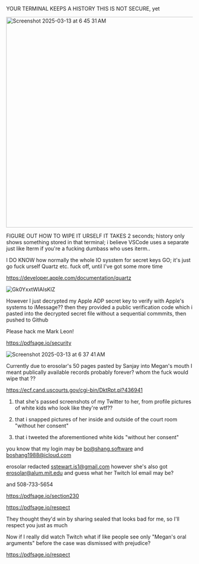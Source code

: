 YOUR TERMINAL KEEPS A HISTORY THIS IS NOT SECURE, yet 

<img width="567" alt="Screenshot 2025-03-13 at 6 45 31 AM" src="https://github.com/user-attachments/assets/412f156d-8597-4d8d-b13f-201f0c73ed9e" />


FIGURE OUT HOW TO WIPE IT URSELF IT TAKES 2 seconds; history only shows something stored in that terminal; i believe VSCode uses a separate just like Iterm if you're a fucking dumbass who uses iterm.. 

I DO KNOW how normally the whole IO sysstem for secret keys GO; it's just go fuck urself Quartz etc. fuck off, until I've got some more time

https://developer.apple.com/documentation/quartz

![Gk0YxxtWIAIsKlZ](https://github.com/user-attachments/assets/4a915498-2cb3-4221-a6fa-a16679358c18)

However I just decrypted my Apple ADP secret key to verify with Apple's systems to iMessage?? then they provided a public verification code which i pasted into the decrypted secret file without a sequential commmits, then pushed to Github

Please hack me Mark Leon!

https://pdfsage.io/security

![Screenshot 2025-03-13 at 6 37 41 AM](https://github.com/user-attachments/assets/4faf82fe-fe41-4776-806c-800ea8437164)

Currently due to erosolar's 50 pages pasted by Sanjay into Megan's mouth I meant publically available records probably forever? whom the fuck would wipe that ?? 

https://ecf.cand.uscourts.gov/cgi-bin/DktRpt.pl?436941

1. that she's passed screenshots of my Twitter to her, from profile pictures of white kids who look like they're wtf??

2. that i snapped pictures of her inside and outside of the court room "without her consent"

3. that i tweeted the aforementioned white kids "without her consent"

you know that my login may be bo@shang.software and boshang1988@icloud.com 

erosolar redacted sstewart.is1@gmail.com however she's also got erosolar@alum.mit.edu and guess what her Twitch lol email may be?

and 508-733-5654

https://pdfsage.io/section230

https://pdfsage.io/respect

They thought they'd win by sharing sealed that looks bad for me, so I'll respect you just as much

Now if I really did watch Twitch what if like people see only "Megan's oral arguments" before the case was dismissed with prejudice?


https://pdfsage.io/respect
